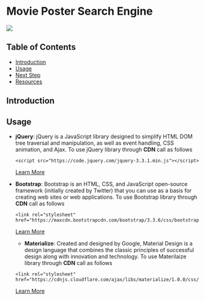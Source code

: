 # Movie Poster Search Engine

![](https://media.giphy.com/media/fVmwWrnOw2Cver5xI6/giphy.gif)

## Table of Contents

* [Introduction](#introduction)
* [Usage](#usage)
* [Next Step](#Next-Step)
* [Resources](#Resources)


## Introduction

## Usage

- **jQuery**:
  jQuery is a JavaScript library designed to simplify HTML DOM tree traversal and manipulation, as well as event handling, CSS animation, and Ajax. To use jQuery library through **CDN** call as follows
  ```
  <script src="https://code.jquery.com/jquery-3.3.1.min.js"></script>
  ```
  [Learn More](https://jquery.com)

- **Bootstrap**:
    Bootstrap is an HTML, CSS, and JavaScript open-source framework (initially created by Twitter) that you can use as a basis for creating web sites or web applications. To use Bootstrap library through **CDN** call as follows
    ```
   <link rel="stylesheet" href="https://maxcdn.bootstrapcdn.com/bootstrap/3.3.6/css/bootstrap.min.css">
    ```
    [Learn More](https://getbootstrap.com)
    
    - **Materialize**:
    Created and designed by Google, Material Design is a design language that combines the classic principles of successful design along with innovation and technology. To use Materilaize library through **CDN** call as follows
    ```
   <link rel="stylesheet" 
   href="https://cdnjs.cloudflare.com/ajax/libs/materialize/1.0.0/css/materialize.min.css">
    ```
    [Learn More](https://materializecss.com/)
